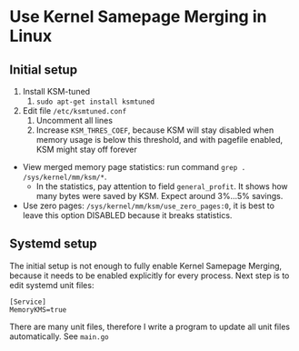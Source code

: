 # Use Kernel Samepage Merging in Linux

## Initial setup
1. Install KSM-tuned
    1. `sudo apt-get install ksmtuned`
1. Edit file `/etc/ksmtuned.conf`
    1. Uncomment all lines
    1. Increase `KSM_THRES_COEF`, because KSM will stay disabled when memory usage is below this threshold, and with pagefile enabled, KSM might stay off forever

* View merged memory page statistics: run command `grep . /sys/kernel/mm/ksm/*`.
    * In the statistics, pay attention to field `general_profit`. It shows how many bytes were saved by KSM. Expect around 3%...5% savings.
* Use zero pages: `/sys/kernel/mm/ksm/use_zero_pages:0`, it is best to leave this option DISABLED because it breaks statistics.

## Systemd setup
The initial setup is not enough to fully enable Kernel Samepage Merging, because it needs to be enabled explicitly for every process.
Next step is to edit systemd unit files:

    [Service]
    MemoryKMS=true

There are many unit files, therefore I write a program to update all unit files automatically. See `main.go`